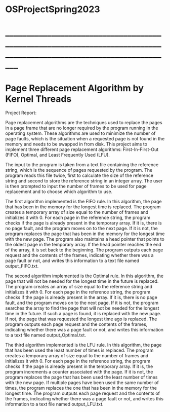 # OSProjectSpring2023
# __________________________________________________________________________________________________________________
# Page Replacement Algorithm by Kernel Threads
Project Report:

Page replacement algorithms are the techniques used to replace the pages in a page frame that are no longer required by the program running in the operating system. These algorithms are used to minimize the number of page faults, which is the situation when a requested page is not found in the memory and needs to be swapped in from disk. This project aims to implement three different page replacement algorithms: First-In-First-Out (FIFO), Optimal, and Least Frequently Used (LFU).

The input to the program is taken from a text file containing the reference string, which is the sequence of pages requested by the program. The program reads this file twice, first to calculate the size of the reference string and second to store the reference string in an integer array. The user is then prompted to input the number of frames to be used for page replacement and to choose which algorithm to use.

The first algorithm implemented is the FIFO rule. In this algorithm, the page that has been in the memory for the longest time is replaced. The program creates a temporary array of size equal to the number of frames and initializes it with 0. For each page in the reference string, the program checks if the page is already present in the temporary array. If it is, there is no page fault, and the program moves on to the next page. If it is not, the program replaces the page that has been in the memory for the longest time with the new page. The program also maintains a head pointer that points to the oldest page in the temporary array. If the head pointer reaches the end of the array, it is set back to the beginning. The program outputs each page request and the contents of the frames, indicating whether there was a page fault or not, and writes this information to a text file named output_FIFO.txt.

The second algorithm implemented is the Optimal rule. In this algorithm, the page that will not be needed for the longest time in the future is replaced. The program creates an array of size equal to the reference string and initializes it with 0. For each page in the reference string, the program checks if the page is already present in the array. If it is, there is no page fault, and the program moves on to the next page. If it is not, the program searches the array to find the page that will not be needed for the longest time in the future. If such a page is found, it is replaced with the new page. If not, the page that was requested the longest time ago is replaced. The program outputs each page request and the contents of the frames, indicating whether there was a page fault or not, and writes this information to a text file named output_Optimal.txt.

The third algorithm implemented is the LFU rule. In this algorithm, the page that has been used the least number of times is replaced. The program creates a temporary array of size equal to the number of frames and initializes it with 0. For each page in the reference string, the program checks if the page is already present in the temporary array. If it is, the program increments a counter associated with the page. If it is not, the program replaces the page that has been used the least number of times with the new page. If multiple pages have been used the same number of times, the program replaces the one that has been in the memory for the longest time. The program outputs each page request and the contents of the frames, indicating whether there was a page fault or not, and writes this information to a text file named output_LFU.txt.
